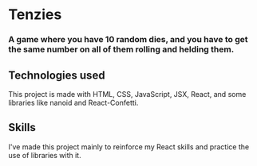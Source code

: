 # Tenzies
### A game where you have 10 random dies, and you have to get the same number on all of them rolling and helding them.

## Technologies used
This project is made with HTML, CSS, JavaScript, JSX, React,
and some libraries like nanoid and React-Confetti.

## Skills
I've made this project mainly to reinforce my React skills
and practice the use of libraries with it.